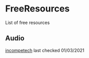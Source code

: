 # FreeResources
List of free resources

## Audio
[incompetech](https://incompetech.com/music/)
last checked 01/03/2021
